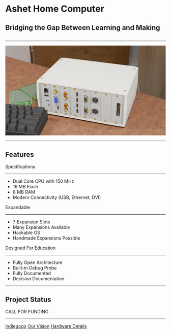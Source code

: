 # Ashet Home Computer

<div class="text-center">

<!-- <h2>The 21st century home computer</h2> -->

<h2>Bridging the Gap Between Learning and Making<h2>

</div>

---

![A rendering of a computer with a slotted design, having 8 slots with several connectors on them.](img/case-rendering.png)

---

<h2 class="display-5 text-center">Features</h2>

<div class="cardset">

<div class="card">
    <div class="card-title">Specifications</div>
    <hr>
    <div class="card-contents">
    <ul>
        <li>Dual Core CPU with 150 MHz</li>
        <li>16 MB Flash</li>
        <li>8 MB RAM</li>
        <li>Modern Connectivity (USB, Ethernet, DVI)</li>
    </ul>
    </div>
</div>

<div class="card">
    <div class="card-title">Expandable</div>
    <hr>
    <div class="card-contents">
    <ul>
        <li>7 Expansion Slots</li>
        <li>Many Expansions Available</li>
        <li>Hackable OS</li>
        <li>Handmade Expansions Possible</li>
    </ul>
    </div>
</div>

<div class="card">
    <div class="card-title">Designed For Education</div>
    <hr>
    <div class="card-contents">
    <ul>
        <li>Fully Open Architecture</li>
        <li>Built-in Debug Probe</li>
        <li>Fully Documented</li>
        <li>Decision Documentation</li>
        </ul>
    </div>
</div>

</div>

---

<h2 class="display-5 text-center">Project Status</h2>

CALL FOR FUNDING

---

<div class="text-center">
    <a href="https://www.indiegogo.com/" class="btn btn-primary" role="button">Indiegogo</a>
    <a href="about/" class="btn btn-primary" role="button">Our Vision</a>
    <a href="hardware/" class="btn btn-primary" role="button">Hardware Details</a>
</div>
